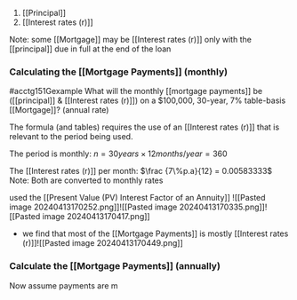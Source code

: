 1. [[Principal]]
2. [[Interest rates (r)]]

Note: some [[Mortgage]] may be [[Interest rates (r)]] only with the [[principal]] due in full at the end of the loan

### Calculating the [[Mortgage Payments]] (monthly)
#acctg151Gexample What will the monthly [[mortgage payments]] be ([[principal]] & [[Interest rates (r)]]) on a $100,000, 30-year, 7% table-basis [[Mortgage]]? (annual rate)

The formula (and tables) requires the use of an [[Interest rates (r)]] that is relevant to the period being used.

The period is monthly:
$n = 30 years \times 12months/year = 360$

The [[Interest rates (r)]] per month:
$\frac {7\%p.a}{12} = 0.00583333$
	Note: Both are converted to monthly rates

used the [[Present Value (PV) Interest Factor of an Annuity]]
![[Pasted image 20240413170252.png]]![[Pasted image 20240413170335.png]]![[Pasted image 20240413170417.png]]
- we find that most of the [[Mortgage Payments]] is mostly [[Interest rates (r)]]![[Pasted image 20240413170449.png]]

### Calculate the [[Mortgage Payments]] (annually)
Now assume payments are m